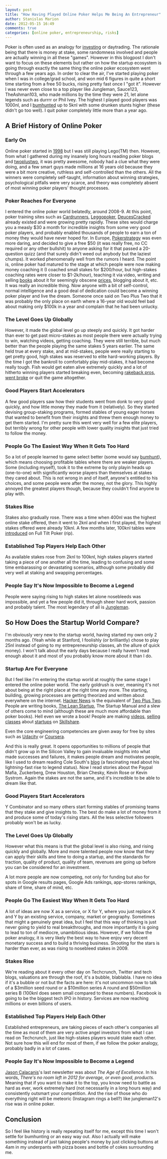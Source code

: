 ```yaml
---
layout: post
title: "How Having Played Online Poker Helps Me Being An Entrepreneur"
author: Stanislas Marion
date: 2012-05-15 16:49
comments: true
categories: [online poker, entrepreneurship, risks] 
---
```


Poker is often used as an analogy for [investing](http://www.avc.com/a_vc/2012/03/from-the-archives-the-poker-analogy.html)
or daytrading. The rationale being that there is money at stake, some randomness involved and people are actually winning
in all these "games". However in this blogpost I don't want to focus on
these elements but rather on how the startup ecosystem is going through
exactly the same thing the online poker ecosystem went through a few
years ago. In
order to clear the air, I've started playing poker when I was in
college/grad school, and won mid 6 figures in quite a short time
starting from a free 50 bucks, rising
pretty fast once I "got it". However I was never even close to a top
player like Jungleman, Sauce123, TheAshman103, who made millions by the
time they were 21, let alone legends such as
durrrr or Phil Ivey. The
highest I played good players was 1000nl, and I [bumhunted](http://www.kokev.in/2010/12/19/pokers-tragedy-of-the-commons-bumhunting/) up to 5knl
with some drunken stunts higher (these didn't go too well). I quit
poker completely little more than a year ago.

## A Brief History of Online Poker

### Early On

Online poker started in
[1998](http://en.wikipedia.org/wiki/Online_poker) but I was still
playing Lego(TM) then. However, from what I gathered during my insanely
long hours reading poker blogs and
[twoplustwo](http://forumserver.twoplustwo.com), it was pretty awesome,
nobody had a clue what they were doing, and a few smart guys made
millions at 16 years old because they were a bit more creative, ruthless
and self-controlled than the others. All the winners were completely
self-taught, information about winning strategies, psychological
pitfalls were very scarce, and theory was completely absent of most
winning poker players' thought processes.

### Poker Reaches For Everyone

I entered the online poker world belatedly, around 2008-9. At this point, poker training sites such
as [Cardrunners](http://cardrunners.com), [Leggopoker](http://leggopoker.com), [DeucesCracked](http://deucescracked.com)
already existed and were growing pretty rapidly. These sites would
charge you a measly $30 a month for incredible insights from some very
good poker players, and probably enabled thousands of people to earn a
ton of money they would have never hoped for. In Europe,
[Pokerstrategy](http://pokerstrategy.com) was even more daring, and
decided to give a free $50 (it was really free, no CC required or any
other bullshit) to anyone asking for it that passed a 20-question quizz
(and that surely didn't weed out anybody but the laziest chumps). It
worked phenomenally well from the rumors I heard.
The point is, online poker had matured to the stage at which people were
now making money coaching it (I coached small stakes for $200/hour, but high-stakes coaching rates were closer to $1-2k/hour), teaching it via video, writing and selling [books](http://www.dailyvariance.com/poker-books/let-there-be-range/) 
about it for seemingly obscene [prices](http://bestpokercoaching.com/shop/product/the-blue-book-of-poker-by-shootaa-aka-reid-young/), 
blogging about it, etc. It was really an incredible thing. Now anyone
with a bit of self-control, normal intelligence and a good deal of
dedication could become a winning poker player and live the dream.
Someone once said on Two Plus Two that it was probably the only place on
earth where a 16-year old would feel bad about making only $100k in a
year and complain that he had been unlucky.

### The Level Goes Up Globally

However, it made the global level go up steeply and quickly.
It got harder than ever to get past micro-stakes as most people there
were actually trying to win, watching videos, getting coaching. They
were still terrible, but much better than the people playing the same stakes 5
years earlier.
The same held true at every stake, and at mid-stakes, people were really
starting to get pretty good, high stakes was reserved to elite
hard-working players. By the time I got the bankroll to comfortably play
mid-stakes, it had become really tough. Fish would get eaten alive
extremely quickly and a lot of hitherto winning players started breaking
even, becoming [rakeback pros](http://forumserver.twoplustwo.com/32/beginners-questions/being-rakeback-pro-389038/), [went broke](http://forumserver.twoplustwo.com/29/news-views-gossip/remember-h-llingol-700116/) or quit the game altogether.

### Good Players Start Accelerators

A few good players saw how their students went from donk to very good
quickly, and how little money they made from it (relatively). So they
started devising group-staking programs, formed stables of young eager
horses that wanted to benefit from their insights and threw them enough
money to get them started. I'm pretty sure this went very well for a few
elite players, but terribly wrong for other people with lower quality
insights that just tried to follow the money.

### People Go The Easiest Way When It Gets Too Hard

So a lot of people learned to game select better (some would say
[bumhunt](http://www.kokev.in/2010/12/19/pokers-tragedy-of-the-commons-bumhunting/)), which means choosing
profitable tables where there are weaker players. Some (including
myself), took it to the extreme by only playin heads up (one-to-one)
with significantly worse players than themselves at stakes they cared
about. This is not wrong in and of itself, anyone's entitled to his
choices, and some people were after the money, not the glory. This
highly annoyed the greatest players though, because they couldn't find
anyone to play with. 

### Stakes Rise

Stakes also gradually rose. There was a time when 400nl was the highest
online stake offered, then it went to 2knl and when I first played, the highest stakes
offered were already 10knl. A few months later, 100knl tables were [introduced](http://www.highstakesdb.com/548-railheaven-5001000-nl-holdem-6-seats-new-table.aspx)
on Full Tilt Poker (rip). 

### Established Top Players Help Each Other

As available stakes rose from 2knl to 100knl, high stakes players
started taking a piece of one another all the time, leading to confusing
and some time embarassing or devastating scenarios, although some
probably did very well at staking and swapping percentages.

### People Say It's Now Impossible to Become a Legend

People were saying rising to high stakes let alone
nosebleeds was impossible, and yet a few people did it, through sheer
hard work, passion and probably talent. The most legendary of all is
[Jungleman](http://www.pokertableratings.com/fulltilt-player-search/jungleman12).

## So How Does the Startup World Compare?

I'm obviously very new to the startup world, having started my own only 2
months ago. (Yeah while at Stanford, I foolishly (or brilliantly) chose to
play 25nl instead of going to my entrepreneurship classes, ah the
allure of quick money). I won't talk about the early days because I
really haven't read enough about it and most of you probably know more
about it than I do.

### Startup Are For Everyone

But I feel like I'm entering the startup world at roughly the same stage
I entered the online poker world. The early goldrush is over, meaning
it's not about being at the right place at the right time any more. The
starting, building, growing processes are getting theorized and written
about everywhere on the internet. [Hacker
News](http://news.ycombinator.com) is the equivalent of [Two Plus
Two](http://forumserver.twoplustwo.com).
People are writing books, [The Lean Startup](http://theleanstartup.com/book), 
The Startup Manual and a
slew of others come to
mind (although these are much more affordable than poker books). Hell
even we wrote a book!
People are making [videos](http://www.udemy.com/search?q=startup), [selling](http://www.skillshare.com/Course-Launching-Your-Startup-Idea/2055575858) 
[classes](http://www.skillshare.com/Employee-Equity-Overview/890814338) about 
[startups](http://www.skillshare.com/site/search?q=startup&city=nyc) on
[Skillshare](http://skillshare.com).

Even the core engineering competencies are given away for free by sites
such as [Udacity](http://udacity.com) or [Coursera](http://coursera.org).

And this is really great. It opens opportunities to millions of people
that didn't grow up in the Silicon Valley to gain invaluable insights
into what made successes and failures, it makes people dream and
motivates people, like I used to dream reading Cole South's [blog](http://cts687.livejournal.com/) (a fascinating read about his lightning-fast rise to legend status).
Now I read stories about the Paypal Mafia, Zuckerberg, Drew Houston,
Brian Chesky, Kevin Rose or Kevin Systrom. Again the stakes are not the
same, and it's incredible to be able to dream like that.

### Good Players Start Accelerators

Y Combinator and so many others start forming stables of promising
teams that they stake and give insights to. The best do make a lot of
money from it and produce some of today's rising stars. All the
less selective followers probably won't be as lucky.


### The Level Goes Up Globally

However what this means is that the global level is also rising, and
rising quickly and globally. More and more talented people now know that
they can apply their skills and time to doing a startup, and the
standards for traction, quality of product, quality of team, revenues
are going up before you can be considered for an investment.

A lot more people are now competing, not only for funding but also for
spots in Google results pages, Google Ads rankings, app-stores rankings,
share of time, share of mind, etc.

### People Go The Easiest Way When It Gets Too Hard

A lot of ideas are now X as a service, or X for Y, where you just
replace X and Y by an existing service, company, market or geography. Sometimes that might
a genuinely great idea, but I feel that this way of thinking is just
never going to yield to real breakthroughs, and more importantly it is
going to lead to ton of mediocre, unambitious ideas. However, if we
follow the poker analogy, it is very likely the best way to have enjoy
very decent monetary success and to build a thriving business. Shooting
for the stars is harder than ever, as was rising to nosebleed stakes in
2009.


### Stakes Rise

We're reading about it every other day on Techcrunch, Twitter and tech
blogs, valuations are through the roof, it's a bubble, blablabla. I have
no idea if it's a bubble or not but the facts are here: it's not
uncommon now to talk of a $3million seed round or a $10million series A
round and $50million series B (100knl does seem small compared to these
numbers). Facebook is going to be the biggest tech
IPO in history. Services are now reaching millions or even billions of
users.


### Established Top Players Help Each Other

Established entrepreneurs, are taking pieces of each other's companies
all the time as most of them are very active angel investors from what I
can read on Techcrunch, just like high-stakes players would stake each
other. Not sure how this will end for most of them, if we follow the poker analogy,
probably badly in a lot of cases.

### People Say It's Now Impossible to Become a Legend

[Jason Calacanis](https://twitter.com/#!/Jason)'s last newsletter was
about _The Age of Excellence_. In his words, _There's no room left in 2012 for average, or even good, products._
Meaning that if you want to make it to the top, you know need to battle
as hard as ever, work extremely hard (not necessarily in a long hours
way) and consistently outsmart your competition. And the rise of those
who do everything right will be meteoric (Instagram rings a bell?) like
jungleman12's rise was in online poker.

## Conclusion

So I feel like history is really repeating itself for me, except this
time I won't settle for bumhunting or an easy way out.
Also I actually will make something instead of
just taking people's money by just clicking buttons at 4am in my
underpants with pizza boxes and bottle of cokes surrounding me.
